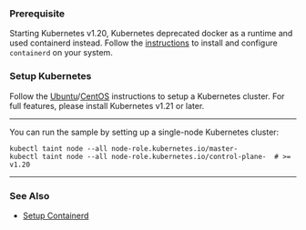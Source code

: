 
### Prerequisite

Starting Kubernetes v1.20, Kubernetes deprecated docker as a runtime and used containerd instead. Follow the [instructions](setup-containerd.md) to install and configure `containerd` on your system.  

### Setup Kubernetes

Follow the [Ubuntu](https://phoenixnap.com/kb/install-kubernetes-on-ubuntu)/[CentOS](https://phoenixnap.com/kb/how-to-install-kubernetes-on-centos) instructions to setup a Kubernetes cluster. For full features, please install Kubernetes v1.21 or later.  

---

You can run the sample by setting up a single-node Kubernetes cluster:  

```
kubectl taint node --all node-role.kubernetes.io/master-
kubectl taint node --all node-role.kubernetes.io/control-plane-  # >= v1.20
```

---

### See Also

- [Setup Containerd](setup-containerd.md)   

